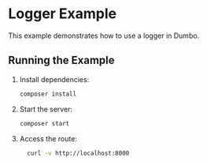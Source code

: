 # Logger Example

This example demonstrates how to use a logger in Dumbo.

## Running the Example

1. Install dependencies:

   ```bash
   composer install
   ```

2. Start the server:

   ```bash
   composer start
   ```

3. Access the route:

   ```bash
     curl -v http://localhost:8000
   ```
